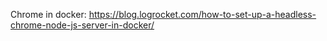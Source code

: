 Chrome in docker:
https://blog.logrocket.com/how-to-set-up-a-headless-chrome-node-js-server-in-docker/